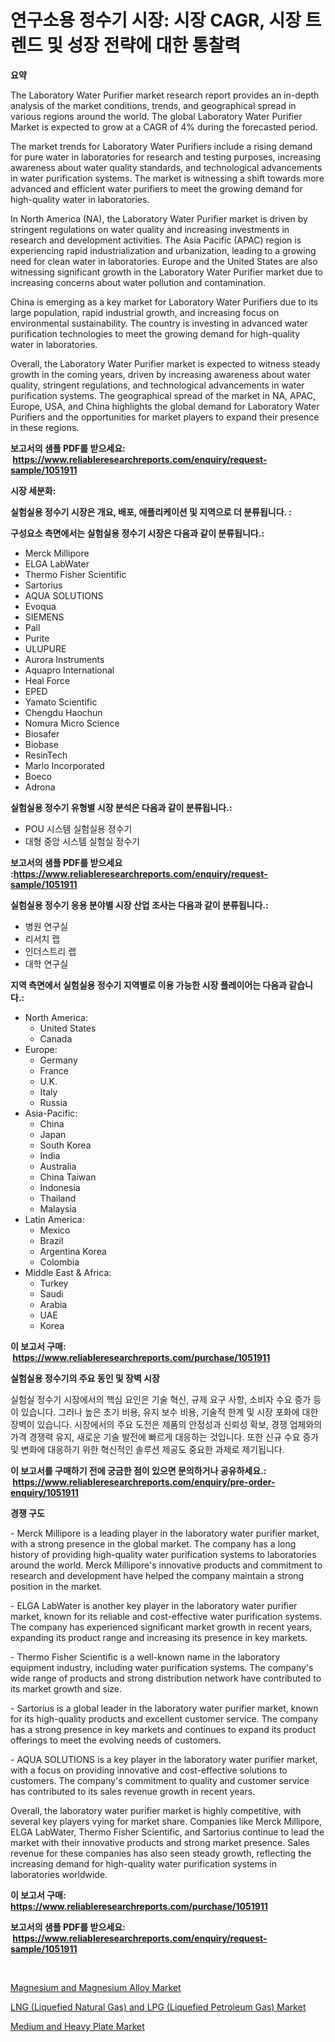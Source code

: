 <p><h1>연구소용 정수기 시장: 시장 CAGR, 시장 트렌드 및 성장 전략에 대한 통찰력</h1></p><p><strong>요약</strong></p>
<p><p>The Laboratory Water Purifier market research report provides an in-depth analysis of the market conditions, trends, and geographical spread in various regions around the world. The global Laboratory Water Purifier Market is expected to grow at a CAGR of 4% during the forecasted period.</p><p>The market trends for Laboratory Water Purifiers include a rising demand for pure water in laboratories for research and testing purposes, increasing awareness about water quality standards, and technological advancements in water purification systems. The market is witnessing a shift towards more advanced and efficient water purifiers to meet the growing demand for high-quality water in laboratories.</p><p>In North America (NA), the Laboratory Water Purifier market is driven by stringent regulations on water quality and increasing investments in research and development activities. The Asia Pacific (APAC) region is experiencing rapid industrialization and urbanization, leading to a growing need for clean water in laboratories. Europe and the United States are also witnessing significant growth in the Laboratory Water Purifier market due to increasing concerns about water pollution and contamination.</p><p>China is emerging as a key market for Laboratory Water Purifiers due to its large population, rapid industrial growth, and increasing focus on environmental sustainability. The country is investing in advanced water purification technologies to meet the growing demand for high-quality water in laboratories.</p><p>Overall, the Laboratory Water Purifier market is expected to witness steady growth in the coming years, driven by increasing awareness about water quality, stringent regulations, and technological advancements in water purification systems. The geographical spread of the market in NA, APAC, Europe, USA, and China highlights the global demand for Laboratory Water Purifiers and the opportunities for market players to expand their presence in these regions.</p></p>
<p><strong>보고서의 샘플 PDF를 받으세요: &nbsp;<a href="https://www.reliableresearchreports.com/enquiry/request-sample/1051911">https://www.reliableresearchreports.com/enquiry/request-sample/1051911</a></strong></p>
<p><strong>시장 세분화:</strong></p>
<p><strong> 실험실용 정수기 시장은 개요, 배포, 애플리케이션 및 지역으로 더 분류됩니다. :</strong></p>
<p><strong>구성요소 측면에서는 실험실용 정수기 시장은 다음과 같이 분류됩니다.:</strong></p>
<p><ul><li>Merck Millipore</li><li>ELGA LabWater</li><li>Thermo Fisher Scientific</li><li>Sartorius</li><li>AQUA SOLUTIONS</li><li>Evoqua</li><li>SIEMENS</li><li>Pall</li><li>Purite</li><li>ULUPURE</li><li>Aurora Instruments</li><li>Aquapro International</li><li>Heal Force</li><li>EPED</li><li>Yamato Scientific</li><li>Chengdu Haochun</li><li>Nomura Micro Science</li><li>Biosafer</li><li>Biobase</li><li>ResinTech</li><li>Marlo Incorporated</li><li>Boeco</li><li>Adrona</li></ul></p>
<p><strong> 실험실용 정수기 유형별 시장 분석은 다음과 같이 분류됩니다.:</strong></p>
<p><ul><li>POU 시스템 실험실용 정수기</li><li>대형 중앙 시스템 실험실 정수기</li></ul></p>
<p><strong>보고서의 샘플 PDF를 받으세요 :<a href="https://www.reliableresearchreports.com/enquiry/request-sample/1051911">https://www.reliableresearchreports.com/enquiry/request-sample/1051911</a></strong></p>
<p><strong> 실험실용 정수기 응용 분야별 시장 산업 조사는 다음과 같이 분류됩니다.:</strong></p>
<p><ul><li>병원 연구실</li><li>리서치 랩</li><li>인더스트리 랩</li><li>대학 연구실</li></ul></p>
<p><strong>지역 측면에서 실험실용 정수기 지역별로 이용 가능한 시장 플레이어는 다음과 같습니다.:</strong></p>
<p><ul>
    <li>
        North America:
        <ul>
            <li>United States</li>
            <li>Canada</li>
        </ul>
    </li>
    <li>
        Europe:
        <ul>
            <li>Germany</li>
            <li>France</li>
            <li>U.K.</li>
            <li>Italy</li>
            <li>Russia</li>
        </ul>
    </li>
    <li>
        Asia-Pacific:
        <ul>
            <li>China</li>
            <li>Japan</li>
            <li>South Korea</li>
            <li>India</li>
            <li>Australia</li>
            <li>China Taiwan</li>
            <li>Indonesia</li>
            <li>Thailand</li>
            <li>Malaysia</li>
        </ul>
    </li>
    <li>
        Latin America:
        <ul>
            <li>Mexico</li>
            <li>Brazil</li>
            <li>Argentina Korea</li>
            <li>Colombia</li>
        </ul>
    </li>
    <li>
        Middle East & Africa:
        <ul>
            <li>Turkey</li>
            <li>Saudi</li>
            <li>Arabia</li>
            <li>UAE</li>
            <li>Korea</li>
        </ul>
    </li>
    </ul></p>
<p><strong>이 보고서 구매: &nbsp;<a href="https://www.reliableresearchreports.com/purchase/1051911">https://www.reliableresearchreports.com/purchase/1051911</a></strong></p>
<p><strong>실험실용 정수기의 주요 동인 및 장벽 시장</strong></p>
<p><p>실험실 정수기 시장에서의 핵심 요인은 기술 혁신, 규제 요구 사항, 소비자 수요 증가 등이 있습니다. 그러나 높은 초기 비용, 유지 보수 비용, 기술적 한계 및 시장 포화에 대한 장벽이 있습니다. 시장에서의 주요 도전은 제품의 안정성과 신뢰성 확보, 경쟁 업체와의 가격 경쟁력 유지, 새로운 기술 발전에 빠르게 대응하는 것입니다. 또한 신규 수요 증가 및 변화에 대응하기 위한 혁신적인 솔루션 제공도 중요한 과제로 제기됩니다.</p></p>
<p><strong>이 보고서를 구매하기 전에 궁금한 점이 있으면 문의하거나 공유하세요.: &nbsp;<a href="https://www.reliableresearchreports.com/enquiry/pre-order-enquiry/1051911">https://www.reliableresearchreports.com/enquiry/pre-order-enquiry/1051911</a></strong></p>
<p><strong>경쟁 구도</strong></p>
<p><p>- Merck Millipore is a leading player in the laboratory water purifier market, with a strong presence in the global market. The company has a long history of providing high-quality water purification systems to laboratories around the world. Merck Millipore's innovative products and commitment to research and development have helped the company maintain a strong position in the market.</p><p>- ELGA LabWater is another key player in the laboratory water purifier market, known for its reliable and cost-effective water purification systems. The company has experienced significant market growth in recent years, expanding its product range and increasing its presence in key markets.</p><p>- Thermo Fisher Scientific is a well-known name in the laboratory equipment industry, including water purification systems. The company's wide range of products and strong distribution network have contributed to its market growth and size.</p><p>- Sartorius is a global leader in the laboratory water purifier market, known for its high-quality products and excellent customer service. The company has a strong presence in key markets and continues to expand its product offerings to meet the evolving needs of customers.</p><p>- AQUA SOLUTIONS is a key player in the laboratory water purifier market, with a focus on providing innovative and cost-effective solutions to customers. The company's commitment to quality and customer service has contributed to its sales revenue growth in recent years.</p><p>Overall, the laboratory water purifier market is highly competitive, with several key players vying for market share. Companies like Merck Millipore, ELGA LabWater, Thermo Fisher Scientific, and Sartorius continue to lead the market with their innovative products and strong market presence. Sales revenue for these companies has also seen steady growth, reflecting the increasing demand for high-quality water purification systems in laboratories worldwide.</p></p>
<p><strong>이 보고서 구매: &nbsp; <a href="https://www.reliableresearchreports.com/purchase/1051911">https://www.reliableresearchreports.com/purchase/1051911</a></strong></p>
<p><strong>보고서의 샘플 PDF를 받으세요: &nbsp;<a href="https://www.reliableresearchreports.com/enquiry/request-sample/1051911">https://www.reliableresearchreports.com/enquiry/request-sample/1051911</a></strong><strong></strong></p>
<p>&nbsp;</p>
<p><p><a href="https://github.com/timeliteaut/Market-Research-Report-List-1/blob/main/magnesium-and-magnesium-alloy-market.md">Magnesium and Magnesium Alloy Market</a></p><p><a href="https://github.com/bobicer/Market-Research-Report-List-2/blob/main/lng-liquefied-natural-gas-and-lpg-liquefied-petroleum-gas-market.md">LNG (Liquefied Natural Gas) and LPG (Liquefied Petroleum Gas) Market</a></p><p><a href="https://github.com/seekum/Market-Research-Report-List-1/blob/main/medium-and-heavy-plate-market.md">Medium and Heavy Plate Market</a></p></p>